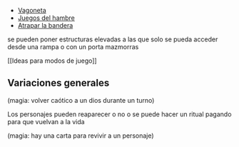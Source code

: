 - [Vagoneta](Modos_de_juego/Vagoneta)
- [Juegos del hambre](Juegos_del_hambre.md)
- [Atrapar la bandera](Atrapar_la_bandera.md)


se pueden poner estructuras elevadas a las que solo se pueda acceder desde una rampa o con un porta
mazmorras


[[Ideas para modos de juego]]

## Variaciones generales

(magia: volver caótico a un dios durante un turno)

Los personajes pueden reaparecer o no o se puede hacer un ritual pagando para que vuelvan a la vida

(magia: hay una carta para revivir a un personaje)



